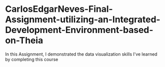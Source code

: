 # CarlosEdgarNeves-Final-Assignment-utilizing-an-Integrated-Development-Environment-based-on-Theia
In this Assignment, I demonstrated the data visualization skills I've learned by completing this course
